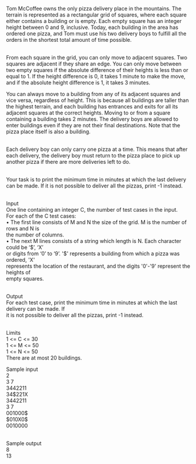 <p>Tom McCoffee owns the only pizza delivery place in the mountains. The terrain is represented as a rectangular grid of squares, where each square either contains a building or is empty. Each empty square has an integer height between 0 and 9, inclusive. Today, each building in the area has ordered one pizza, and Tom must use his two delivery boys to fulfill all the orders in the shortest total amount of time possible.</p>
<p><br>From each square in the grid, you can only move to adjacent squares. Two squares are adjacent if they share an edge. You can only move between two empty squares if the absolute difference of their heights is less than or equal to 1. If the height difference is 0, it takes 1 minute to make the move, and if the absolute height difference is 1, it takes 3 minutes.</p>
<p>You can always move to a building from any of its adjacent squares and vice versa, regardless of height. This is because all buildings are taller than the highest terrain, and each building has entrances and exits for all its adjacent squares at the correct heights. Moving to or from a square containing a building takes 2 minutes. The delivery boys are allowed to enter buildings even if they are not their final destinations. Note that the pizza place itself is also a building.</p>
<p><br>Each delivery boy can only carry one pizza at a time. This means that after each delivery, the delivery boy must return to the pizza place to pick up another pizza if there are more deliveries left to do.</p>
<p><br>Your task is to print the minimum time in minutes at which the last delivery can be made. If it is not possible to deliver all the pizzas, print -1 instead.</p>
<p><br>Input<br>One line containing an integer C, the number of test cases in the input.<br>For each of the C test cases:<br>• The first line consists of M and N the size of the grid. M is the number of rows and N is<br>the number of columns.<br>• The next M lines consists of a string which length is N. Each character could be ‘$’, ‘X’<br>or digits from ‘0’ to ‘9’. '$' represents a building from which a pizza was ordered, 'X'<br>represents the location of the restaurant, and the digits '0'-'9' represent the heights of<br>empty squares.</p>
<p><br>Output<br>For each test case, print the minimum time in minutes at which the last delivery can be made. If<br>it is not possible to deliver all the pizzas, print -1 instead.</p>
<p><br>Limits<br>1 &lt;= C &lt;= 30<br>1 &lt;= M &lt;= 50<br>1 &lt;= N &lt;= 50<br>There are at most 20 buildings.</p>
<p>Sample input<br>2<br>3 7<br>3442211<br>34$221X<br>3442211<br>3 7<br>001000$<br>$010X0$<br>0010000</p>
<p><br>Sample output<br>8<br>13</p>